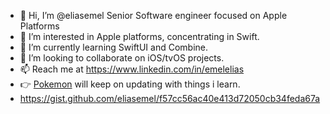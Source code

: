 - 👋 Hi, I’m @eliasemel Senior Software engineer focused on Apple Platforms
- 👀 I’m interested in Apple platforms, concentrating in Swift.
- 🌱 I’m currently learning SwiftUI and Combine.
- 💞️ I’m looking to collaborate on iOS/tvOS projects.
- 📫 Reach me at https://www.linkedin.com/in/emelelias
- :point_right: [Pokemon](https://github.com/eliasemel/Pokemon) will keep on updating with things i learn.
- https://gist.github.com/eliasemel/f57cc56ac40e413d72050cb34feda67a

<!---
eliasemel/eliasemel is a ✨ special ✨ repository because its `README.md` (this file) appears on your GitHub profile.
You can click the Preview link to take a look at your changes.
--->
